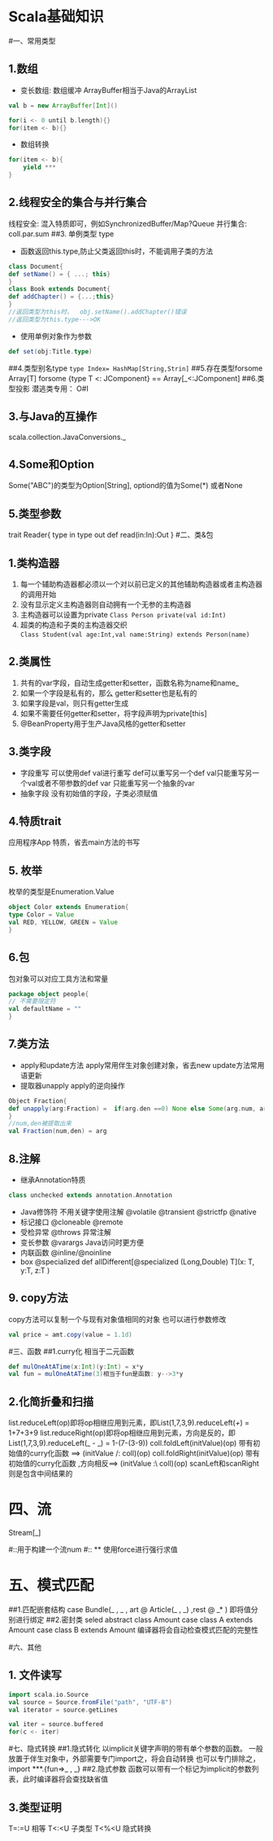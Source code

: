 # Scala基础知识
#一、常用类型
## 1.数组
- 变长数组: 数组缓冲
ArrayBuffer相当于Java的ArrayList
``` scala
val b = new ArrayBuffer[Int]() 

for(i <- 0 until b.length){}
for(item <- b){}
```
- 数组转换
``` scala
for(item <- b){
	yield ***
}
```
## 2.线程安全的集合与并行集合
线程安全: 混入特质即可，例如SynchronizedBuffer/Map?Queue
并行集合: coll.par.sum
##3. 单例类型 type
- 函数返回this.type,防止父类返回this时，不能调用子类的方法
```scala
class Document{
def setName() = { ...; this}
}
class Book extends Document{
def addChapter() = {...;this}
}
//返回类型为this时，  obj.setName().addChapter()错误
//返回类型为this.type--->OK
```
- 使用单例对象作为参数
```scala
def set(obj:Title.type)
```
##4.类型别名type
``` type Index= HashMap[String,Strin] ```
##5.存在类型forsome
Array[T] forsome {type T <: JComponent} == Array[_<:JComponent]
##6.类型投影
潜逃类专用： O#I
## 3.与Java的互操作
scala.collection.JavaConversions._
## 4.Some和Option
Some("ABC")的类型为Option[String],  optiond的值为Some(*) 或者None
## 5.类型参数
trait Reader{
type in 
type out 
def read(in:In):Out
}
#二、类&包
## 1.类构造器
1. 每一个辅助构造器都必须以一个对以前已定义的其他辅助构造器或者主构造器的调用开始
2. 没有显示定义主构造器则自动拥有一个无参的主构造器
3. 主构造器可以设置为private    ``` Class Person private(val id:Int) ```
4. 超类的构造和子类的主构造器交织     
``` Class Student(val age:Int,val name:String) extends Person(name) ```
## 2.类属性
1. 共有的var字段，自动生成getter和setter，函数名称为name和name_
2. 如果一个字段是私有的，那么 getter和setter也是私有的
3. 如果字段是val，则只有getter生成
4. 如果不需要任何getter和setter，将字段声明为private[this]
5. @BeanProperty用于生产Java风格的getter和setter
## 3.类字段
- 字段重写
可以使用def val进行重写
def可以重写另一个def
val只能重写另一个val或者不带参数的def
var 只能重写另一个抽象的var
- 抽象字段
没有初始值的字段，子类必须赋值
## 4.特质trait
应用程序App 特质，省去main方法的书写
## 5. 枚举
枚举的类型是Enumeration.Value
``` scala
object Color extends Enumeration{
type Color = Value
val RED, YELLOW, GREEN = Value
}
```
## 6.包
包对象可以对应工具方法和常量
``` scala
package object people{
// 不需要限定符
val defaultName = ""
}
```
## 7.类方法
- apply和update方法
apply常用伴生对象创建对象，省去new
update方法常用语更新
- 提取器unapply
apply的逆向操作
``` scala
Object Fraction{
def unapply(arg:Fraction) =  if(arg.den ==0) None else Some(arg.num, arg.den)
}
//num,den被提取出来
val Fraction(num,den) = arg
```
## 8.注解
- 继承Annotation特质
``` scala
class unchecked extends annotation.Annotation
```
- Java修饰符   不用关键字使用注解
@volatile
@transient
@strictfp
@native
- 标记接口
@cloneable 
@remote
- 受检异常
@throws 异常注解
- 变长参数
@varargs Java访问时更方便
- 内联函数
@inline/@noinline
- box
@specialized
def allDifferent[@specialized (Long,Double) T](x: T, y:T, z:T )
## 9. copy方法
copy方法可以复制一个与现有对象值相同的对象
也可以进行参数修改
``` scala
val price = amt.copy(value = 1.1d)
```

#三、函数
##1.curry化
相当于二元函数
``` scala
def mulOneAtATime(x:Int)(y:Int) = x*y
val fun = mulOneAtATime(3)相当于fun是函数: y-->3*y
```
## 2.化简折叠和扫描
list.reduceLeft(op)即将op相继应用到元素，即List(1,7,3,9).reduceLeft(_+_) = 1+7+3+9
list.reduceRight(op)即将op相继应用到元素，方向是反的，即List(1,7,3,9).reduceLeft(_ - _) = 1-(7-(3-9))
coll.foldLeft(initValue)(op)  带有初始值的curry化函数 ==> (initValue /: coll)(op)
coll.foldRight(initValue)(op)  带有初始值的curry化函数 ,方向相反==> (initValue :\ coll)(op)
scanLeft和scanRight则是包含中间结果的
# 四、流
Stream[_]

 #::用于构建一个流num #:: ** 
 使用force进行强行求值
# 五、模式匹配
##1.匹配嵌套结构
case Bundle(_ , _ , art @ Article(_ , _) ,rest @ _* )
即将值分别进行绑定
##2.密封类
seled abstract class Amount
case class A extends Amount
case class B extends Amount
编译器将会自动检查模式匹配的完整性
 
#六、其他
## 1. 文件读写
``` scala
import scala.io.Source
val source = Source.fromFile("path", "UTF-8")
val iterator = source.getLines

val iter = source.buffered
for(c <- iter)
```
#七、隐式转换
##1.隐式转化
以implicit关键字声明的带有单个参数的函数。
一般放置于伴生对象中，外部需要专门import之，将会自动转换
也可以专门排除之，  import ***.{fun=>_ , _}
##2.隐式参数
函数可以带有一个标记为implicit的参数列表，此时编译器将会查找缺省值
## 3.类型证明
T=:=U  相等
T<:<U 子类型
T<%<U 隐式转换